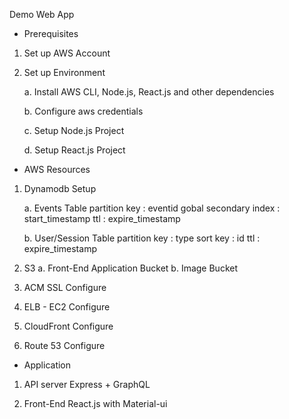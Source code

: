 Demo Web App

* Prerequisites
1. Set up AWS Account
2. Set up Environment

    a. Install AWS CLI, Node.js, React.js and other dependencies

    b. Configure aws credentials

    c. Setup Node.js Project
    
    d. Setup React.js Project

* AWS Resources
1. Dynamodb Setup

    a. Events Table
        partition key   : eventid
        gobal secondary index   : start_timestamp
        ttl             : expire_timestamp

    b. User/Session Table
        partition key   : type
        sort key        : id
        ttl             : expire_timestamp

2. S3
    a. Front-End Application Bucket
    b. Image Bucket

3. ACM SSL Configure

4. ELB - EC2 Configure

5. CloudFront Configure

6. Route 53 Configure

* Application
1. API server
    Express + GraphQL

2. Front-End
    React.js with Material-ui